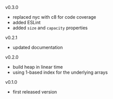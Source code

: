 
v0.3.0

- replaced nyc with c8 for code coverage
- added ESLint
- added `size` and `capacity` properties

v0.2.1

- updated documentation

v0.2.0

- build heap in linear time
- using 1-based index for the underlying arrays

v0.1.0

- first released version
